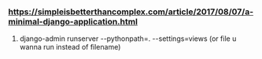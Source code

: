 ### https://simpleisbetterthancomplex.com/article/2017/08/07/a-minimal-django-application.html
1. django-admin runserver --pythonpath=. --settings=views (or file u wanna run instead of filename)